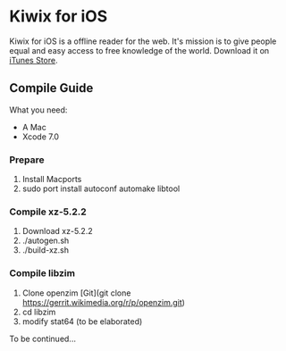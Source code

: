 # Kiwix for iOS  
Kiwix for iOS is a offline reader for the web. It's mission is to give people equal and easy access to free knowledge of the world. Download it on [iTunes Store](https://itunes.apple.com/us/app/kiwix/id997079563).

## Compile Guide  
What you need:

- A Mac  
- Xcode 7.0  

### Prepare  
1. Install Macports
2. sudo port install autoconf automake libtool

### Compile xz-5.2.2  
1. Download xz-5.2.2
2. ./autogen.sh
3. ./build-xz.sh

### Compile libzim  
1. Clone openzim [Git](git clone https://gerrit.wikimedia.org/r/p/openzim.git)
2. cd libzim
3. modify stat64 (to be elaborated)

To be continued...